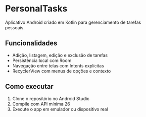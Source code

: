 # PersonalTasks

Aplicativo Android criado em Kotlin para gerenciamento de tarefas pessoais.

## Funcionalidades

- Adição, listagem, edição e exclusão de tarefas
- Persistência local com Room
- Navegação entre telas com Intents explícitas
- RecyclerView com menus de opções e contexto

## Como executar

1. Clone o repositório no Android Studio
2. Compile com API mínima 26
3. Execute o app em emulador ou dispositivo real
